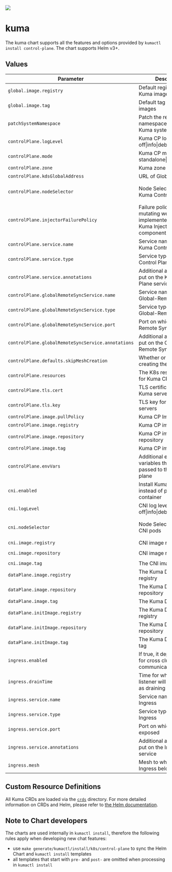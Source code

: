 [![][kuma-logo]][kuma-url]

# kuma

The kuma chart supports all the features and options provided by `kumactl install control-plane`.
The chart supports Helm v3+.

## Values

| Parameter                                          | Description                                                                       | Default                                                  |
|---------------------------------------------       |-----------------------------------------------------------------------------------|----------------------------------------------------------|
| `global.image.registry`                            | Default registry for all Kuma images                                              | `kong-docker-kuma-docker.bintray.io`                     |
| `global.image.tag`                                 | Default tag for all Kuma images                                                   | nil, defaults to Chart.AppVersion                        |
| `patchSystemNamespace`                             | Patch the release namespace with the Kuma system label                            | `true`                                                   |
| `controlPlane.logLevel`                            | Kuma CP log level: one of off\|info\|debug                                        | `info`                                                   |
| `controlPlane.mode`                                | Kuma CP modes: one of standalone\|remote\|global                                  | `standalone`                                             |
| `controlPlane.zone`                                | Kuma zone name                                                                    | nil                                                      |
| `controlPlane.kdsGlobalAddress`                    | URL of Global Kuma CP                                                             |                                                          |
| `controlPlane.nodeSelector`                        | Node Selector for the Kuma Control Plane pods                                     | `{ kubernetes.io/os: linux, kubernetes.io/arch: amd64 }` |
| `controlPlane.injectorFailurePolicy`               | Failure policy of the mutating webhook implemented by the Kuma Injector component | `Ignore`                                                 |
| `controlPlane.service.name`                        | Service name of the Kuma Control Plane                                            | nil                                                      |
| `controlPlane.service.type`                        | Service type of the Kuma Control Plane                                            | ClusterIP                                                |
| `controlPlane.service.annotations`                 | Additional annotations to put on the Kuma Control Plane service                   | {}                                                       |
| `controlPlane.globalRemoteSyncService.name`        | Service name of the Global-Remote Sync                                            | nil                                                      |
| `controlPlane.globalRemoteSyncService.type`        | Service type of the Global-Remote Sync                                            | LoadBalancer                                             |
| `controlPlane.globalRemoteSyncService.port`        | Port on which Global-Remote Sync is exposed                                       | 5685                                                     |
| `controlPlane.globalRemoteSyncService.annotations` | Additional annotations to put on the Global-Remote Sync service                   | {}                                                       |
| `controlPlane.defaults.skipMeshCreation`           | Whether or not to skip creating the default Mesh                                  | `true`                                                   |
| `controlPlane.resources`                           | The K8s resources spec for Kuma CP                                                | nil, differs based on mode                               |
| `controlPlane.tls.cert`                            | TLS certificate for the all Kuma servers                                          | nil, generated and self-signed                           |
| `controlPlane.tls.key`                             | TLS key for the all Kuma servers                                                  | nil, generated and self-signed                           |
| `controlPlane.image.pullPolicy`                    | Kuma CP ImagePullPolicy                                                           | `IfNotPresent`                                           |
| `controlPlane.image.registry`                      | Kuma CP image registry                                                            | nil, uses global                                         |
| `controlPlane.image.repository`                    | Kuma CP image repository                                                          | `kuma-cp`                                                |
| `controlPlane.image.tag`                           | Kuma CP image tag                                                                 | nil, uses global                                         |
| `controlPlane.envVars`                             | Additional environment variables that will be passed to the control plane         | {}                                                       |
| `cni.enabled`                                      | Install Kuma with CNI instead of proxy init container                             | `false`                                                  |
| `cni.logLevel`                                     | CNI log level: one of off\|info\|debug                                            | `info`                                                   |
| `cni.nodeSelector`                                 | Node Selector for the CNI pods                                                    | `{ kubernetes.io/os: linux, kubernetes.io/arch: amd64 }` |
| `cni.image.registry`                               | CNI image registry                                                                | `docker.io`                                              |
| `cni.image.repository`                             | CNI image repository                                                              | `lobkovilya/install-cni`                                 |
| `cni.image.tag`                                    | The CNI image tag                                                                 | `0.0.1`                                                  |
| `dataPlane.image.registry`                         | The Kuma DP image registry                                                        | nil, uses global                                         |
| `dataPlane.image.repository`                       | The Kuma DP image repository                                                      | `kuma-cp`                                                |
| `dataPlane.image.tag`                              | The Kuma DP image tag                                                             | nil, uses global                                         |
| `dataPlane.initImage.registry`                     | The Kuma DP init image registry                                                   | nil, uses global                                         |
| `dataPlane.initImage.repository`                   | The Kuma DP init image repository                                                 | `kuma-init`                                              |
| `dataPlane.initImage.tag`                          | The Kuma DP init image tag                                                        | nil, uses global                                         |
| `ingress.enabled`                                  | If true, it deploys Ingress for cross cluster communication                       | false                                                    |
| `ingress.drainTime`                                | Time for which old listener will still be active as draining                      | 30s                                                      |
| `ingress.service.name`                             | Service name of the Ingress                                                       | nil                                                      |
| `ingress.service.type`                             | Service type of the Ingress                                                       | LoadBalancer                                             |
| `ingress.service.port`                             | Port on which Ingress is exposed                                                  | 10001                                                    |
| `ingress.service.annotations`                      | Additional annotations to put on the Ingress service                              | {}                                                       |
| `ingress.mesh`                                     | Mesh to which Dataplane Ingress belongs to                                        | default                                                  |

## Custom Resource Definitions

All Kuma CRDs are loaded via the [`crds`](crds) directory. For more detailed information on CRDs and Helm,
please refer to [the Helm documentation][helm-crd].

## Note to Chart developers

The charts are used internally in `kumactl install`, therefore the following rules apply when developing new chat features:
 * use `make generate/kumactl/install/k8s/control-plane` to sync the Helm Chart and `kumactl install` templates
 * all templates that start with `pre-` and `post-` are omitted when processing in `kumactl install`  

[kuma-url]: https://kuma.io/
[kuma-logo]: https://kuma-public-assets.s3.amazonaws.com/kuma-logo-v2.png
[helm-crd]: https://helm.sh/docs/chart_best_practices/custom_resource_definitions/

